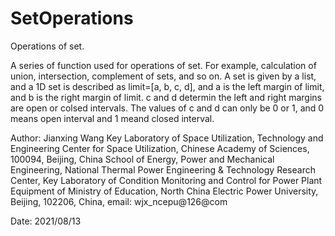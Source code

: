 # SetOperations
 Operations of set.

A series of function used for operations of set. For example, calculation of union, intersection, complement of sets, and so on.
A set is given by a list, and a 1D set is described as limit=[a, b, c, d], and a is the left margin of limit, and b is the right margin of limit.
c and d determin the left and right margins are open or colsed intervals. The values of c and d can only be 0 or 1, and 0 means open interval and 1 meand closed interval.

Author: Jianxing Wang 
Key Laboratory of Space Utilization, Technology and Engineering Center for Space Utilization, Chinese Academy of Sciences, 100094, Beijing, China
School of Energy, Power and Mechanical Engineering, National Thermal Power Engineering & Technology Research Center, Key Laboratory of Condition Monitoring and Control for Power Plant Equipment of Ministry of Education, North China Electric Power University, Beijing, 102206, China,
email: wjx_ncepu@126@com

Date: 2021/08/13
